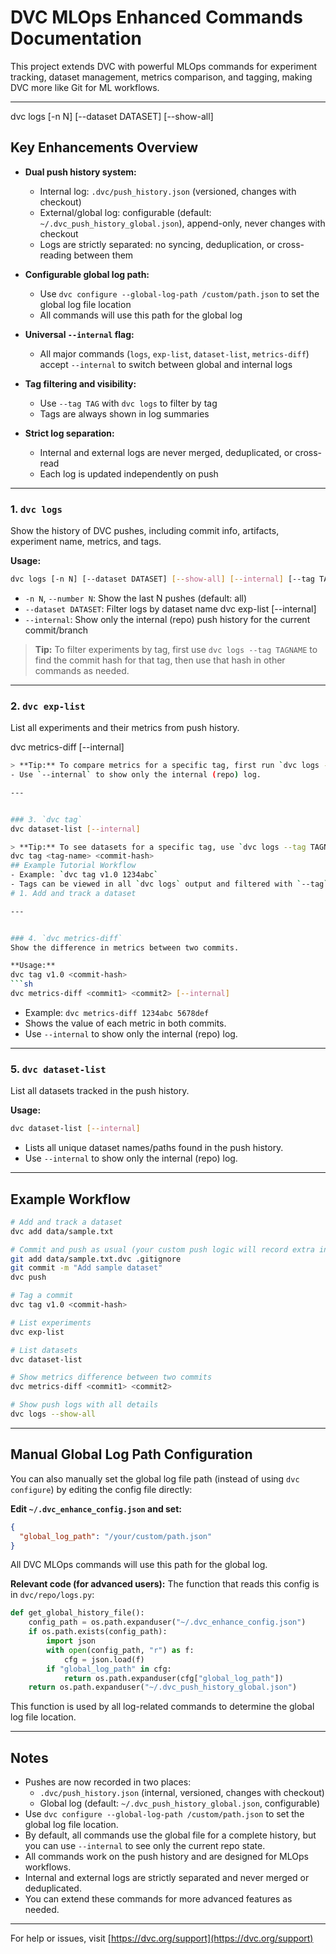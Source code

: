 # DVC MLOps Enhanced Commands Documentation

This project extends DVC with powerful MLOps commands for experiment tracking, dataset management, metrics comparison, and tagging, making DVC more like Git for ML workflows.

---

dvc logs [-n N] [--dataset DATASET] [--show-all]

## Key Enhancements Overview

- **Dual push history system:**
	- Internal log: `.dvc/push_history.json` (versioned, changes with checkout)
	- External/global log: configurable (default: `~/.dvc_push_history_global.json`), append-only, never changes with checkout
	- Logs are strictly separated: no syncing, deduplication, or cross-reading between them

- **Configurable global log path:**
	- Use `dvc configure --global-log-path /custom/path.json` to set the global log file location
	- All commands will use this path for the global log

- **Universal `--internal` flag:**
	- All major commands (`logs`, `exp-list`, `dataset-list`, `metrics-diff`) accept `--internal` to switch between global and internal logs

- **Tag filtering and visibility:**
	- Use `--tag TAG` with `dvc logs` to filter by tag
	- Tags are always shown in log summaries

- **Strict log separation:**
	- Internal and external logs are never merged, deduplicated, or cross-read
	- Each log is updated independently on push

---


### 1. `dvc logs`
Show the history of DVC pushes, including commit info, artifacts, experiment name, metrics, and tags.

**Usage:**
```sh
dvc logs [-n N] [--dataset DATASET] [--show-all] [--internal] [--tag TAG]
```
- `-n N`, `--number N`: Show the last N pushes (default: all)
- `--dataset DATASET`: Filter logs by dataset name
dvc exp-list [--internal]
- `--internal`: Show only the internal (repo) push history for the current commit/branch
> **Tip:** To filter experiments by tag, first use `dvc logs --tag TAGNAME` to find the commit hash for that tag, then use that hash in other commands as needed.
---


### 2. `dvc exp-list`
List all experiments and their metrics from push history.

dvc metrics-diff <commit1> <commit2> [--internal]
```sh
> **Tip:** To compare metrics for a specific tag, first run `dvc logs --tag TAGNAME` to get the commit hash, then use that hash in `dvc metrics-diff`.
- Use `--internal` to show only the internal (repo) log.

---


### 3. `dvc tag`
dvc dataset-list [--internal]

> **Tip:** To see datasets for a specific tag, use `dvc logs --tag TAGNAME` to find the commit hash, then use that hash to filter or reference in your workflow.
dvc tag <tag-name> <commit-hash>
## Example Tutorial Workflow
- Example: `dvc tag v1.0 1234abc`
- Tags can be viewed in all `dvc logs` output and filtered with `--tag`.
# 1. Add and track a dataset

---


### 4. `dvc metrics-diff`
Show the difference in metrics between two commits.

**Usage:**
dvc tag v1.0 <commit-hash>
```sh
dvc metrics-diff <commit1> <commit2> [--internal]
```
- Example: `dvc metrics-diff 1234abc 5678def`
- Shows the value of each metric in both commits.
- Use `--internal` to show only the internal (repo) log.

---


### 5. `dvc dataset-list`
List all datasets tracked in the push history.

**Usage:**
```sh
dvc dataset-list [--internal]
```
- Lists all unique dataset names/paths found in the push history.
- Use `--internal` to show only the internal (repo) log.

---

## Example Workflow

```sh
# Add and track a dataset
dvc add data/sample.txt

# Commit and push as usual (your custom push logic will record extra info)
git add data/sample.txt.dvc .gitignore
git commit -m "Add sample dataset"
dvc push

# Tag a commit
dvc tag v1.0 <commit-hash>

# List experiments
dvc exp-list

# List datasets
dvc dataset-list

# Show metrics difference between two commits
dvc metrics-diff <commit1> <commit2>

# Show push logs with all details
dvc logs --show-all
```

---



## Manual Global Log Path Configuration

You can also manually set the global log file path (instead of using `dvc configure`) by editing the config file directly:

**Edit `~/.dvc_enhance_config.json` and set:**
```json
{
  "global_log_path": "/your/custom/path.json"
}
```
All DVC MLOps commands will use this path for the global log.

**Relevant code (for advanced users):**
The function that reads this config is in `dvc/repo/logs.py`:
```python
def get_global_history_file():
	config_path = os.path.expanduser("~/.dvc_enhance_config.json")
	if os.path.exists(config_path):
		import json
		with open(config_path, "r") as f:
			cfg = json.load(f)
		if "global_log_path" in cfg:
			return os.path.expanduser(cfg["global_log_path"])
	return os.path.expanduser("~/.dvc_push_history_global.json")
```
This function is used by all log-related commands to determine the global log file location.

---

## Notes
- Pushes are now recorded in two places:
	- `.dvc/push_history.json` (internal, versioned, changes with checkout)
	- Global log (default: `~/.dvc_push_history_global.json`, configurable)
- Use `dvc configure --global-log-path /custom/path.json` to set the global log file location.
- By default, all commands use the global file for a complete history, but you can use `--internal` to see only the current repo state.
- All commands work on the push history and are designed for MLOps workflows.
- Internal and external logs are strictly separated and never merged or deduplicated.
- You can extend these commands for more advanced features as needed.

---

For help or issues, visit [https://dvc.org/support](https://dvc.org/support)
